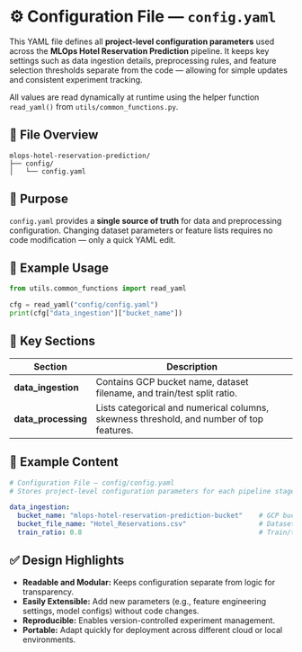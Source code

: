 # ⚙️ **Configuration File — `config.yaml`**

This YAML file defines all **project-level configuration parameters** used across the **MLOps Hotel Reservation Prediction** pipeline.
It keeps key settings such as data ingestion details, preprocessing rules, and feature selection thresholds separate from the code — allowing for simple updates and consistent experiment tracking.

All values are read dynamically at runtime using the helper function `read_yaml()` from `utils/common_functions.py`.

## 📁 **File Overview**

```
mlops-hotel-reservation-prediction/
├── config/
│   └── config.yaml
```

## 🧩 **Purpose**

`config.yaml` provides a **single source of truth** for data and preprocessing configuration.
Changing dataset parameters or feature lists requires no code modification — only a quick YAML edit.

## 🧠 **Example Usage**

```python
from utils.common_functions import read_yaml

cfg = read_yaml("config/config.yaml")
print(cfg["data_ingestion"]["bucket_name"])
```

## 🧾 **Key Sections**

| Section             | Description                                                                              |
| ------------------- | ---------------------------------------------------------------------------------------- |
| **data_ingestion**  | Contains GCP bucket name, dataset filename, and train/test split ratio.                  |
| **data_processing** | Lists categorical and numerical columns, skewness threshold, and number of top features. |

## 🧱 **Example Content**

```yaml
# Configuration File — config/config.yaml
# Stores project-level configuration parameters for each pipeline stage.

data_ingestion:
  bucket_name: "mlops-hotel-reservation-prediction-bucket"    # GCP bucket name
  bucket_file_name: "Hotel_Reservations.csv"                  # Dataset file name
  train_ratio: 0.8                                            # Train/test split ratio
```

## ✅ **Design Highlights**

* **Readable and Modular:** Keeps configuration separate from logic for transparency.
* **Easily Extensible:** Add new parameters (e.g., feature engineering settings, model configs) without code changes.
* **Reproducible:** Enables version-controlled experiment management.
* **Portable:** Adapt quickly for deployment across different cloud or local environments.